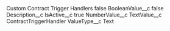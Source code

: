 <?xml version="1.0" encoding="UTF-8"?>
<CustomMetadata xmlns="http://soap.sforce.com/2006/04/metadata" xmlns:xsi="http://www.w3.org/2001/XMLSchema-instance" xmlns:xsd="http://www.w3.org/2001/XMLSchema">
    <label>Custom Contract Trigger Handlers</label>
    <protected>false</protected>
    <values>
        <field>BooleanValue__c</field>
        <value xsi:type="xsd:boolean">false</value>
    </values>
    <values>
        <field>Description__c</field>
        <value xsi:nil="true"/>
    </values>
    <values>
        <field>IsActive__c</field>
        <value xsi:type="xsd:boolean">true</value>
    </values>
    <values>
        <field>NumberValue__c</field>
        <value xsi:nil="true"/>
    </values>
    <values>
        <field>TextValue__c</field>
        <value xsi:type="xsd:string">ContractTriggerHandler</value>
    </values>
    <values>
        <field>ValueType__c</field>
        <value xsi:type="xsd:string">Text</value>
    </values>
</CustomMetadata>
